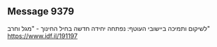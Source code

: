 ## Message 9379

לשיקום ותמיכה ביישובי העוטף:
נפתחה יחידה חדשה בחיל החינוך - "מגל וחרב"
https://www.idf.il/191197

